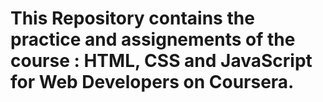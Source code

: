 # This Repository contains the practice and assignements of the course : HTML, CSS and JavaScript for Web Developers on Coursera.
